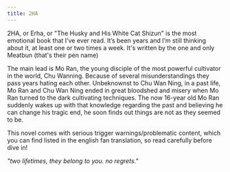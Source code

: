 ```yaml
---
title: 2HA
---
```


2HA, or Erha, or "The Husky and His White Cat Shizun" is the most emotional book that I’ve ever read. It’s been years and I’m still thinking about it, at least one or two times a week. It's written by the one and only Meatbun (that's their pen name)

The main lead is Mo Ran, the young disciple of the most powerful cultivator in the world, Chu Wanning. Because of several misunderstandings they pass years hating each other. Unbeknownst to Chu Wan Ning, in a past life, Mo Ran and Chu Wan Ning ended in great bloodshed and misery when Mo Ran turned to the dark cultivating techniques. The now 16-year old Mo Ran suddenly wakes up with that knowledge regarding the past and believing he can change his tragic end, he soon finds out things are not as they seemed to be. 

This novel comes with serious trigger warnings/problematic content, which you can find listed in the english fan translation, so read carefully before dive in!

_"two lifetimes, they belong to you. no regrets."_



<div class="post3-img"></div>